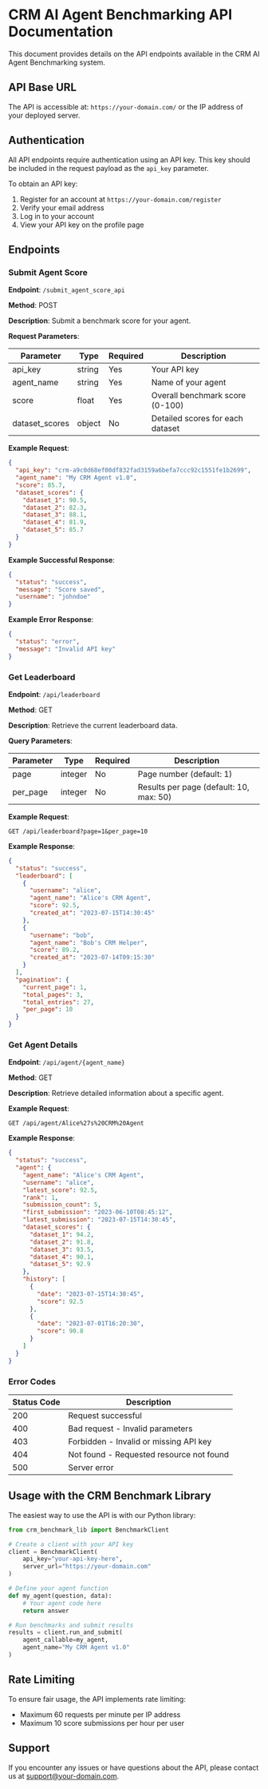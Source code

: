 # CRM AI Agent Benchmarking API Documentation

This document provides details on the API endpoints available in the CRM AI Agent Benchmarking system.

## API Base URL

The API is accessible at: `https://your-domain.com/` or the IP address of your deployed server.

## Authentication

All API endpoints require authentication using an API key. This key should be included in the request payload as the `api_key` parameter.

To obtain an API key:
1. Register for an account at `https://your-domain.com/register`
2. Verify your email address
3. Log in to your account
4. View your API key on the profile page

## Endpoints

### Submit Agent Score

**Endpoint**: `/submit_agent_score_api`

**Method**: POST

**Description**: Submit a benchmark score for your agent.

**Request Parameters**:

| Parameter | Type | Required | Description |
|-----------|------|----------|-------------|
| api_key | string | Yes | Your API key |
| agent_name | string | Yes | Name of your agent |
| score | float | Yes | Overall benchmark score (0-100) |
| dataset_scores | object | No | Detailed scores for each dataset |

**Example Request**:
```json
{
  "api_key": "crm-a9c0d68ef00df832fad3159a6befa7ccc92c1551fe1b2699",
  "agent_name": "My CRM Agent v1.0",
  "score": 85.7,
  "dataset_scores": {
    "dataset_1": 90.5,
    "dataset_2": 82.3,
    "dataset_3": 88.1,
    "dataset_4": 81.9,
    "dataset_5": 85.7
  }
}
```

**Example Successful Response**:
```json
{
  "status": "success",
  "message": "Score saved",
  "username": "johndoe"
}
```

**Example Error Response**:
```json
{
  "status": "error",
  "message": "Invalid API key"
}
```

### Get Leaderboard

**Endpoint**: `/api/leaderboard`

**Method**: GET

**Description**: Retrieve the current leaderboard data.

**Query Parameters**:

| Parameter | Type | Required | Description |
|-----------|------|----------|-------------|
| page | integer | No | Page number (default: 1) |
| per_page | integer | No | Results per page (default: 10, max: 50) |

**Example Request**:
```
GET /api/leaderboard?page=1&per_page=10
```

**Example Response**:
```json
{
  "status": "success",
  "leaderboard": [
    {
      "username": "alice",
      "agent_name": "Alice's CRM Agent",
      "score": 92.5,
      "created_at": "2023-07-15T14:30:45"
    },
    {
      "username": "bob",
      "agent_name": "Bob's CRM Helper",
      "score": 89.2,
      "created_at": "2023-07-14T09:15:30"
    }
  ],
  "pagination": {
    "current_page": 1,
    "total_pages": 3,
    "total_entries": 27,
    "per_page": 10
  }
}
```

### Get Agent Details

**Endpoint**: `/api/agent/{agent_name}`

**Method**: GET

**Description**: Retrieve detailed information about a specific agent.

**Example Request**:
```
GET /api/agent/Alice%27s%20CRM%20Agent
```

**Example Response**:
```json
{
  "status": "success",
  "agent": {
    "agent_name": "Alice's CRM Agent",
    "username": "alice",
    "latest_score": 92.5,
    "rank": 1,
    "submission_count": 5,
    "first_submission": "2023-06-10T08:45:12",
    "latest_submission": "2023-07-15T14:30:45",
    "dataset_scores": {
      "dataset_1": 94.2,
      "dataset_2": 91.8,
      "dataset_3": 93.5,
      "dataset_4": 90.1,
      "dataset_5": 92.9
    },
    "history": [
      {
        "date": "2023-07-15T14:30:45",
        "score": 92.5
      },
      {
        "date": "2023-07-01T16:20:30",
        "score": 90.8
      }
    ]
  }
}
```

### Error Codes

| Status Code | Description |
|-------------|-------------|
| 200 | Request successful |
| 400 | Bad request - Invalid parameters |
| 403 | Forbidden - Invalid or missing API key |
| 404 | Not found - Requested resource not found |
| 500 | Server error |

## Usage with the CRM Benchmark Library

The easiest way to use the API is with our Python library:

```python
from crm_benchmark_lib import BenchmarkClient

# Create a client with your API key
client = BenchmarkClient(
    api_key="your-api-key-here",
    server_url="https://your-domain.com"
)

# Define your agent function
def my_agent(question, data):
    # Your agent code here
    return answer

# Run benchmarks and submit results
results = client.run_and_submit(
    agent_callable=my_agent,
    agent_name="My CRM Agent v1.0"
)
```

## Rate Limiting

To ensure fair usage, the API implements rate limiting:
- Maximum 60 requests per minute per IP address
- Maximum 10 score submissions per hour per user

## Support

If you encounter any issues or have questions about the API, please contact us at support@your-domain.com. 